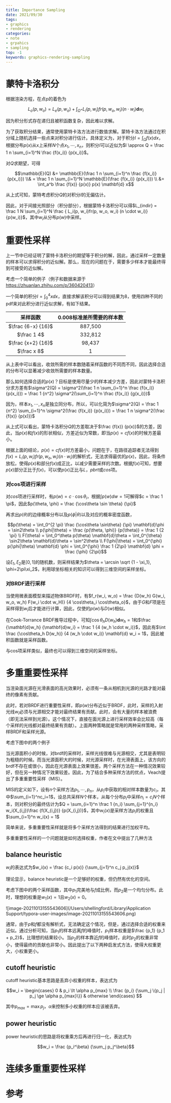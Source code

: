 ```yaml
---
title: Importance Sampling
date: 2021/09/30
tags: 
- graphics
- rendering
categories:
- note
- grpahics
- sampling
top: -1
keywords: graphics-rendering-sampling
---
```


# 蒙特卡洛积分

根据渲染方程，在点p的着色为

$$L_o(p, w_o) = L_e(p, w_o) + \int_{\Omega^+} L_i(p, w_i)fr(p, w_o, w_i) (n \cdot w_i) \mathbf{d} w_i$$

因为积分形式存在递归且被积函数复杂，因此难以求解。

为了获取积分结果，通常使用蒙特卡洛方法进行数值求解。蒙特卡洛方法通过在积分域上随机选择一些点来对积分进行估计。具体定义为，对于积分$I = \int_\Omega f(x) dx$，根据分布$p(x)$从x上采样$N$个点$x_1, \cdots, x_n$，则积分$I$可以近似为$I \approx Q = \frac 1 n \sum_{i=1}^N \frac {f(x_i)} {p(x_i)}$。

对$Q$求期望，可得

$$\mathbb{E}(Q) &= \mathbb{E}(\frac 1 n \sum_{i=1}^n \frac {f(x_i)} {p(x_i)}) \\& = \frac 1 n \sum_{i=1}^N \mathbb{E}(\frac {f(x_i)} {p(x_i)}) \\ &= \int_a^b \frac {f(x)} {p(x)} p(x) \mathbf{d} x$$

从上式可知，蒙特考虑积分$Q$的对积分$I$的无偏估计。

因此，对于间接光照部分（积分部分），根据蒙特卡洛积分可以得$L_{indir} = \frac 1 N \sum_{i=1}^N \frac { L_i(p, w_i)fr(p, w_o, w_i) (n \cdot w_i)} {p(w_i)}$，其中$w_i$从分布$p(w)$中采样。

# 重要性采样

上一节中已经证明了蒙特卡洛积分的期望等于积分的解，因此，通过采样一定数量的样本可以求得积分的近似解。那么，现在的问题在于，需要多少样本才能最终得到可接受的近似解。

考虑一个简单的例子（例子和数据来源于<https://zhuanlan.zhihu.com/p/360420413>）

一个简单的积分$I = \int_0^4 x dx$，直接求解该积分可以得到结果为8，使用四种不同的pdf来对此积分进行近似求解，有如下结果。

|      采样函数      | 0.008标准差所需要的样本数 |
| :----------------: | :-----------------------: |
| $\frac {6-x} {16}$ |          887,500          |
|    $\frac 1 4$     |          332,812          |
| $\frac {x+2} {16}$ |          98,437           |
|    $\frac x 8$     |             1             |

从上表中可以看出，收敛所需的样本数随着采样函数的不同而不同，因此选择合适的分布可以显著减少收敛所需要的样本数量。

那么如何选择合适的$p(x)$？目标是使用尽量少的样本减少方差，因此对蒙特卡洛积分求方差有$\sigma^2(Q) = \sigma^2(\frac 1 n \sum_{i=1}^n \frac {f(x_i)} {p(x_i)}) = \frac 1 {n^2} \sigma^2(\sum_{i=1}^n \frac {f(x_i)} {g(x_i)})$

因为，样本$x_1, \cdots, x_n$是独立同分布，所以，可以化简为$\sigma^2(Q) = \frac 1 {n^2} \sum_{i=1}^n \sigma^2(\frac {f(x_i)} {p(x_i)}) = \frac 1 n \sigma^2(\frac {f(x)} {p(x)})$

从上式可以看出，蒙特卡洛积分$Q$的方差取决于$\frac {f(x)} {p(x)}$的方差，因此，当$p(x)$和$f(x)$的形状相似，方差近似为常数，即当$p(x) = cf(x)$的时候方差最小。



根据上面的结论，$p(x)=cf(x)$时方差最小，问题在于，在路径追踪者无法得到$f(x)=L_i(p, w_i)fr(p, w_o, w_i) (n \cdot w_i)$的解析式，无法求得最优的$p(x)$，因此，将条件放松，使得$p(x)$和部分$f(x)$成正比，以减少需要采样的次数。根据$f(x)$可知，想要$p(x)$部分正比于$f(x)$，可以使$p(x)$正比与$L$，$pbrt$或$cos$项。

### 对cos项进行采样

对$cos$项进行采样时，有$p(w)=c \cdot \cos \theta_i$，根据$\int p(w) dw = 1$可解得$c = \frac 1 \pi$，因此$p(\theta, \phi) = \frac {\cos\theta \sin \theta} {\pi}$

再求出$p(\theta)$的边缘概率分布以及$p(\phi|\theta)$以及对应的概率密度函数，

$$p(\theta) = \int_0^{2 \pi} \frac {\cos\theta \sin\theta} {\pi} \mathbf{d}\phi = \sin2\theta \\ p(\phi|\theta) = \frac {p(\theta, \phi)} {p(\theta)} = \frac 1 {2 \pi} \\ F(\theta) = \int_0^\theta p(\theta) \mathbf{d}\theta = \int_0^{\theta} \sin2\theta \mathbf{d}\theta = \sin^2\theta \\ F(\phi|\theta) = \int_0^{\phi} p(\phi|\theta) \mathbf{d} \phi = \int_0^{\phi} \frac 1 {2\pi} \mathbf{d} \phi = \frac {\phi} {2\pi}$$

设$\xi_1, \xi_2$是$[0,1]$的随机数，则采样结果为$\theta = \arcsin \sqrt {1 - \xi_1}, \phi=2\pi\xi_2$，利用球坐标相关的知识可以得到三维空间的采样坐标。

### 对BRDF进行采样

当使用微表面模型来描述物体BRDF时，有$f_r(w_i, w_o) = \frac {D(w_h) G(w_i, w_o, w_h) F(w_i \cdot w_H)} {4 \cos\theta_i \cos\theta_o}$，由于$G$和$F$项是在采样得到$w_i$后才能进行计算，因此，仅使的$p(w)$与$D(w)$相似。

在Cook-Torrance BRDF推导过程中，可知$\int \cos\theta_h D(w_h) \mathbf{d}w_h = 1$和$\frac {\mathbf{d}w_h} {\mathbf{d}w_i} = \frac 1 {4 (w_h \cdot w_i)}$，因此有$\int \frac {\cos\theta_h D(w_h)} {4 (w_h \cdot w_i)} \mathbf{d} w_i = 1$，因此被积函数就是采样函数。

与cos项采样类似，最终也可以得到三维空间的采样坐标。

# 多重重要性采样

当渲染面光源在光滑表面的高光效果时，必须有一条从相机到光源的光路才能对最终的像素有贡献。

此时，若对BRDF进行重要性采样，即$p(w)$分布近似于BRDF，此时，采样的入射光线$w_i$必须与光源相交才能对最终结果有贡献。此时，会有大量的样本被浪费（即无法采样到光源）。这个情况下，直接在面光源上进行采样效率会比较高（每个采样的光线都对最终结果有贡献）。上面两种策略就是常用的两种采样策略，采样BRDF和采样光源。

考虑下图中的两个例子



当光源面积小的时候，对brdf的采样时，采样光线很难与光源相交，尤其是表明较为粗糙的时候。而当光源面积大的时候，对光源采样时，在光滑表面上，该方向的brdf不存在或很小，因此在光源表面上效果很差。两个采样方法在一种情况效果较好，但在另一种情况下效果较差。因此，为了结合多种采样方法的优点，Veach提出了多重重要性采样（MIS）。

MIS的定义如下，设有$n$个采样方法$p_1, \cdots, p_n$，从$p_i$中获取的相对样本数量为$c_i$，其中$\sum_{i=1}^nc_i=1$，设总共采样$N$个样本，从每个分布$p_i$中采样$n_i = c_i N$个样本，则对积分的最终估计为$Q = \sum_{i=1}^n \frac 1 {n_i} \sum_{j=1}^{n_i} w_i(X_{i,j})\frac {f(X_{i,j})} {p(X_{i,j})}$，其中$w_i(x)$是采样方法$p_i$的权重且$\sum_{i=1}^n w_i(x) = 1$

简单来说，多重重要性采样就是将多个采样方法得到的结果进行加权平均。

多重重要性采样的一个问题就是如何选择权重，作者在文中提出了几种方法

## balance heuristic

$w_i$的表达式为$w_i(x) = \frac {c_i p(x)} {\sum_{j=1}^n c_j p_j(x)}$

理论显示，balance heuristic是一个足够好的权重，但仍然有优化的空间。

考虑下图中的两个采样函数，其中$p_1$完美地与$f$成比例，而$p_2$是一个均匀分布。此时，理想的权重是$w_1(x)=1$且$w_2(x)=0$。

![image-20211013155543606](/Users/shellingford/Library/Application Support/typora-user-images/image-20211013155543606.png)

通常，由于$p$和$f$都没有解析式，无法确定这个情况，但是，通过选择合适的权重来近似。通过分析可知，当$p_1$的样本远离$f$的峰值时，$p_1$样本权重是$\frac {p_1} {p_1 + p_2}$，比理想的结果较小。当$p_2$的样本靠近$f$的峰值时，此时$p_2$的权重非常小，使得最终的贡献也非常小。因此提出了以下两种启发式方法，使得大权重更大，小权重更小。

## cutoff heuristic

cutoff heuristic基本思路是丢弃小权重的样本，表达式为

$$w_i = \begin{cases} 0 & p_i \lt \alpha p_{max} \\ \frac {p_i} {\sum_j \{p_j | p_j \ge \alpha p_{max}\}} & otherwise \end{cases} $$

其中$p_{max}=\max {p_j}$，$\alpha$来控制多小权重的样本应该被丢弃。

## power heuristic

power heuristic的思路是将权重乘方后再进行归一化，表达式为

$$w_i = \frac {p_i^\beta} {\sum_j p_j^\beta}$$

# 连续多重重要性采样



# 参考

























